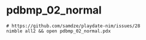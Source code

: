 # pdbmp_02_normal

```
# https://github.com/samdze/playdate-nim/issues/28
nimble all2 && open pdbmp_02_normal.pdx
```
